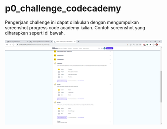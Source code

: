 # p0_challenge_codecademy

Pengerjaan challenge ini dapat dilakukan dengan mengumpulkan screenshot progress code academy kalian. Contoh screenshot yang diharapkan seperti di bawah.

![Contoh Submission](./codeacademy-submission-example.png)
